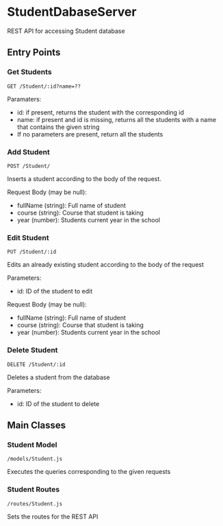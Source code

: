 # StudentDabaseServer

REST API for accessing Student database

## Entry Points

### Get Students

`GET /Student/:id?name=??`

Paramaters:
- id: if present, returns the student with the corresponding id
- name: if present and id is missing, returns all the students with a name that contains the given string
- If no parameters are present, return all the students

### Add Student

`POST /Student/`

Inserts a student according to the body of the request.

Request Body (may be null):
- fullName (string): Full name of student
- course (string): Course that student is taking
- year (number): Students current year in the school

### Edit Student

`PUT /Student/:id`

Edits an already existing student according to the body of the request

Parameters:
- id: ID of the student to edit

Request Body (may be null):
- fullName (string): Full name of student
- course (string): Course that student is taking
- year (number): Students current year in the school

### Delete Student

`DELETE /Student/:id`

Deletes a student from the database

Parameters:
- id: ID of the student to delete

## Main Classes

### Student Model

`/models/Student.js`

Executes the queries corresponding to the given requests

### Student Routes

`/routes/Student.js`

Sets the routes for the REST API